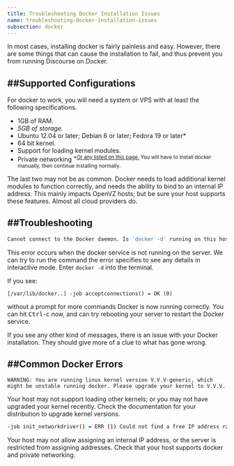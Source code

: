 ```yaml
---
title: Troubleshooting Docker Installation Issues
name: troubleshooting-docker-installation-issues
subsection: docker
---
```


In most cases, installing docker is fairly painless and easy. However, there are some things that can cause the installation to fail, and thus prevent you from running Discourse on Docker.

##Supported Configurations
------------------------------------------------------------------------

For docker to work, you will need a system or VPS with at least the following specifications.


 - 1GB of RAM.
 - *5GB of storage.*
 - Ubuntu 12.04 or later; Debian 6 or later; Fedora 19 or later*
 - 64 bit kernel.
 - Support for loading kernel modules.
 - Private networking
<sup>*[Or any listed on this page.][1] You will have to install docker manually, then continue installing normally.</sup>


The last two may not be as common. Docker needs to load additional kernel modules to function correctly, and needs the ability to bind to an internal IP address. This mainly impacts OpenVZ hosts; but be sure your host supports these features. Almost all cloud providers do.


##Troubleshooting
-------------------

```bash
Cannot connect to the Docker daemon. Is 'docker -d' running on this host?
```
This error occurs when the docker service is not running on the server. We can try to run the command the error specifies to see any details in interactive mode. Enter `docker -d` into the terminal.

If you see:
```
[/var/lib/docker..] -job acceptconnections() = OK (0)
```

without a prompt for more commands Docker is now running correctly. You can hit <kbd>Ctrl</kbd>-<kbd>c</kbd> now, and can try rebooting your server to restart the Docker service.

If you see any other kind of messages, there is an issue with your Docker installation. They should give more of a clue to what has gone wrong.

##Common Docker Errors
--------------------

```
WARNING: You are running linux kernel version V.V.V-generic, which might be unstable running docker. Please upgrade your kernel to V.V.V.
```
Your host may not support loading other kernels; or you may not have upgraded your kernel recently. Check the documentation for your distribution to upgrade kernel versions.

```bash
-job init_networkdriver() = ERR (1) Could not find a free IP address range for interface 'docker0'. Please configure its address manually and run 'docker -b docker0'
```
Your host may not allow assigning an internal IP address, or the server is restricted from assigning addresses. Check that your host supports docker and private networking.

  [1]: https://docs.docker.com/installation/

